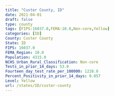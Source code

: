 ```yaml
---
title: "Custer County, ID"
date: 2021-04-01
draft: false
type: county
tags: [FIPS:16037.0,FEMA:10.0,Non-core,Yellow]
categories: [ID]
County: Custer County
State: ID
FIPS: 16037.0
FEMA_Region: 10.0
Population: 4315.0
NCHS_Urban_Rural_Classification: Non-core
Tests_in_prior_14_days: 53.0
Fourteen_day_test_rate_per_100000: 1228.0
Percent_Positivity_in_prior_14_days: 0.057
Level: Yellow
url: /states/ID/custer-county
---
```



